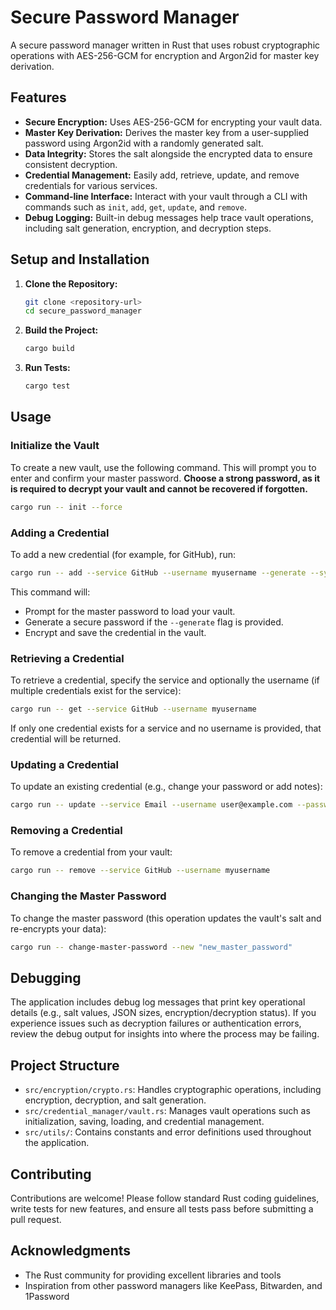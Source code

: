 # Secure Password Manager

A secure password manager written in Rust that uses robust cryptographic operations with AES-256-GCM for encryption and Argon2id for master key derivation.

## Features

- **Secure Encryption:** Uses AES-256-GCM for encrypting your vault data.
- **Master Key Derivation:** Derives the master key from a user-supplied password using Argon2id with a randomly generated salt.
- **Data Integrity:** Stores the salt alongside the encrypted data to ensure consistent decryption.
- **Credential Management:** Easily add, retrieve, update, and remove credentials for various services.
- **Command-line Interface:** Interact with your vault through a CLI with commands such as `init`, `add`, `get`, `update`, and `remove`.
- **Debug Logging:** Built-in debug messages help trace vault operations, including salt generation, encryption, and decryption steps.

## Setup and Installation

1. **Clone the Repository:**
   ```bash
   git clone <repository-url>
   cd secure_password_manager
   ```

2. **Build the Project:**
   ```bash
   cargo build
   ```

3. **Run Tests:**
   ```bash
   cargo test
   ```

## Usage

### Initialize the Vault

To create a new vault, use the following command. This will prompt you to enter and confirm your master password. **Choose a strong password, as it is required to decrypt your vault and cannot be recovered if forgotten.**

```bash
cargo run -- init --force
```

### Adding a Credential

To add a new credential (for example, for GitHub), run:

```bash
cargo run -- add --service GitHub --username myusername --generate --symbols
```

This command will:
- Prompt for the master password to load your vault.
- Generate a secure password if the `--generate` flag is provided.
- Encrypt and save the credential in the vault.

### Retrieving a Credential

To retrieve a credential, specify the service and optionally the username (if multiple credentials exist for the service):

```bash
cargo run -- get --service GitHub --username myusername
```

If only one credential exists for a service and no username is provided, that credential will be returned.

### Updating a Credential

To update an existing credential (e.g., change your password or add notes):

```bash
cargo run -- update --service Email --username user@example.com --password newpassword --notes "Updated notes"
```

### Removing a Credential

To remove a credential from your vault:

```bash
cargo run -- remove --service GitHub --username myusername
```

### Changing the Master Password

To change the master password (this operation updates the vault's salt and re-encrypts your data):

```bash
cargo run -- change-master-password --new "new_master_password"
```

## Debugging

The application includes debug log messages that print key operational details (e.g., salt values, JSON sizes, encryption/decryption status). If you experience issues such as decryption failures or authentication errors, review the debug output for insights into where the process may be failing.

## Project Structure

- `src/encryption/crypto.rs`: Handles cryptographic operations, including encryption, decryption, and salt generation.
- `src/credential_manager/vault.rs`: Manages vault operations such as initialization, saving, loading, and credential management.
- `src/utils/`: Contains constants and error definitions used throughout the application.

## Contributing

Contributions are welcome! Please follow standard Rust coding guidelines, write tests for new features, and ensure all tests pass before submitting a pull request.


## Acknowledgments

- The Rust community for providing excellent libraries and tools
- Inspiration from other password managers like KeePass, Bitwarden, and 1Password 
